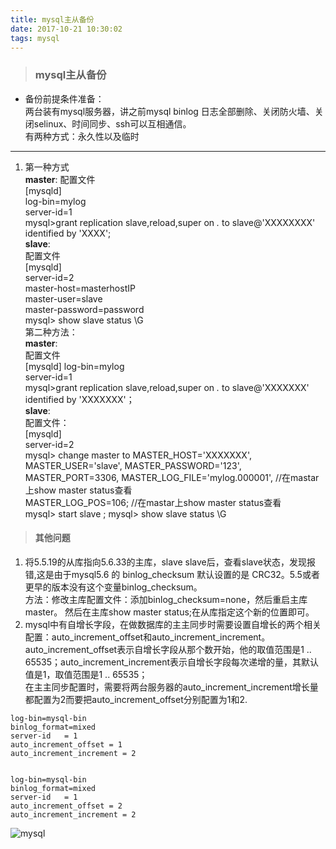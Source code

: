 ```yaml
---
title: mysql主从备份
date: 2017-10-21 10:30:02
tags: mysql
---
```


> ### mysql主从备份  

+ 备份前提条件准备：  
  两台装有mysql服务器，讲之前mysql binlog 日志全部删除、关闭防火墙、关闭selinux、时间同步、ssh可以互相通信。  
有两种方式：永久性以及临时
---
1. 第一种方式   
__master__:
   配置文件  
   [mysqld]  
   log-bin=mylog  
    server-id=1  
mysql>grant replication slave,reload,super  on *.* to slave@'XXXXXXXX'  identified by 'XXXX';  
__slave__:  
    配置文件  
    [mysqld]  
    server-id=2  
    master-host=masterhostIP  
    master-user=slave  
    master-password=password  
mysql> show slave status \G    
第二种方法：  
__master__:   
配置文件  
[mysqld]
log-bin=mylog  
server-id=1  
mysql>grant replication slave,reload,super  on *.* to slave@'XXXXXXX'  identified by 'XXXXXXX'；  
__slave__:  
配置文件：  
[mysqld]  
server-id=2  
mysql> change master to  MASTER_HOST='XXXXXXX',  MASTER_USER='slave',
MASTER_PASSWORD='123',   MASTER_PORT=3306,   MASTER_LOG_FILE='mylog.000001',    //在mastar上show master status查看  
MASTER_LOG_POS=106;              //在mastar上show master status查看  
mysql> start slave ;
mysql> show slave status \G

> #### 其他问题

1.  将5.5.19的从库指向5.6.33的主库，slave slave后，查看slave状态，发现报错,这是由于mysql5.6 的 binlog_checksum 默认设置的是 CRC32。5.5或者更早的版本没有这个变量binlog_checksum。  
方法：修改主库配置文件：添加binlog_checksum=none，然后重启主库master。 然后在主库show master status;在从库指定这个新的位置即可。  
2. mysql中有自增长字段，在做数据库的主主同步时需要设置自增长的两个相关配置：auto_increment_offset和auto_increment_increment。auto_increment_offset表示自增长字段从那个数开始，他的取值范围是1 .. 65535；auto_increment_increment表示自增长字段每次递增的量，其默认值是1，取值范围是1 .. 65535；  
在主主同步配置时，需要将两台服务器的auto_increment_increment增长量都配置为2而要把auto_increment_offset分别配置为1和2.  

```
log-bin=mysql-bin
binlog_format=mixed
server-id   = 1
auto_increment_offset = 1
auto_increment_increment = 2


log-bin=mysql-bin
binlog_format=mixed
server-id   = 1
auto_increment_offset = 2
auto_increment_increment = 2

```


![mysql](https://timgsa.baidu.com/timg?image&quality=80&size=b9999_10000&sec=1507821962668&di=54f787a2791378f5a0363602522b620f&imgtype=0&src=http%3A%2F%2Fwww.dingzeit.com%2Fuploadfile%2F20140401163409388.png)
